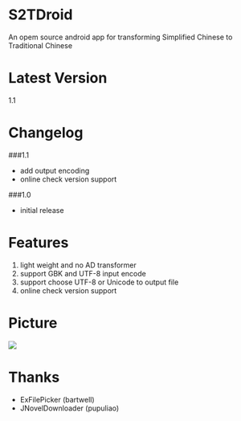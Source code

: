 S2TDroid
========
An opem source android app for transforming Simplified Chinese to Traditional Chinese

Latest Version
========
1.1

Changelog
========
###1.1
* add output encoding
* online check version support

###1.0
* initial release

Features
========
1. light weight and no AD transformer
2. support GBK and UTF-8 input encode
3. support choose UTF-8 or Unicode to output file
4. online check version support

Picture
========
<img src="http://truth.bahamut.com.tw/s01/201407/9dd312544e3978c93859a9254f8d5341.PNG">

Thanks
========
* ExFilePicker (bartwell)
* JNovelDownloader (pupuliao)
